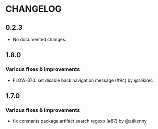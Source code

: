 # CHANGELOG
## 0.2.3

- No documented changes.

## 1.8.0

### Various fixes & improvements

- FLOW-370: set disable back navigation message (#94) by @alikirec

## 1.7.0

### Various fixes & improvements

- fix constants package artifact search regexp (#87) by @atikenny


